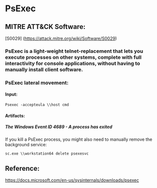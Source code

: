 # PsExec
## MITRE ATT&CK Software:
[S0029] (https://attack.mitre.org/wiki/Software/S0029)

### PsExec is a light-weight telnet-replacement that lets you execute processes on other systems, complete with full interactivity for console applications, without having to manually install client software.

### PsExec lateral movement:

#### Input:

`Psexec -accepteula \\host cmd`

#### Artifacts:
##### The Windows Event ID 4689 - A process has exited
If you kill a PsExec process, you might also need to manually remove the background service:

`sc.exe \\workstation64 delete psexesvc`

## Reference:
https://docs.microsoft.com/en-us/sysinternals/downloads/psexec
